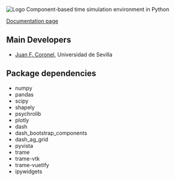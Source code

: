 ![Logo](https://jfcoronel.github.io/OpenSimula/img/logo_opensimula.png)
Component-based time simulation environment in Python

[Documentation page](https://jfcoronel.github.io/OpenSimula/)

## Main Developers

* [Juan F. Coronel](http://jfc.us.es), Universidad de Sevilla

## Package dependencies
- numpy
- pandas
- scipy
- shapely
- psychrolib
- plotly
- dash
- dash_bootstrap_components
- dash_ag_grid
- pyvista
- trame
- trame-vtk
- trame-vuetify
- ipywidgets

